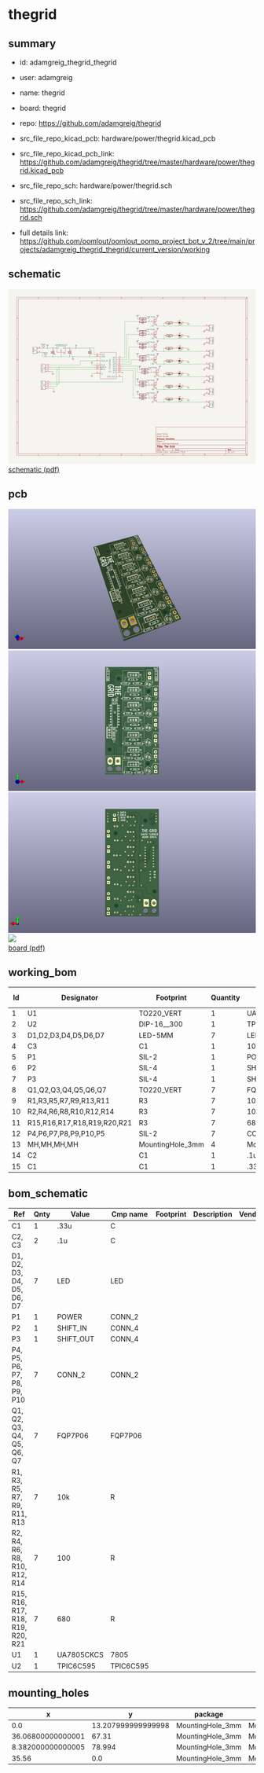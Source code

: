 # thegrid
 
## summary 
* id: adamgreig_thegrid_thegrid
* user: adamgreig
* name: thegrid
* board: thegrid
* repo: https://github.com/adamgreig/thegrid
* src_file_repo_kicad_pcb: hardware/power/thegrid.kicad_pcb
* src_file_repo_kicad_pcb_link: https://github.com/adamgreig/thegrid/tree/master/hardware/power/thegrid.kicad_pcb


* src_file_repo_sch: hardware/power/thegrid.sch
* src_file_repo_sch_link: https://github.com/adamgreig/thegrid/tree/master/hardware/power/thegrid.sch
* full details link: https://github.com/oomlout/oomlout_oomp_project_bot_v_2/tree/main/projects/adamgreig_thegrid_thegrid/current_version/working  

## schematic  
![](working_schematic_600.png)  
[schematic (pdf)](working_schematic.pdf)  

## pcb  
![](working_3d_600.png) 
![](working_3d_front_600.png)  
![](working_3d_back_600.png)  
![](working_600.png)  
[board (pdf)](working.pdf)  

## working_bom
| Id | Designator | Footprint | Quantity | Designation | Supplier and ref |  | None | 
| --- | --- | --- | --- | --- | --- | --- | --- | 
| 1 | U1 | TO220_VERT | 1 | UA7805CKCS |  |  | [''] | 
| 2 | U2 | DIP-16__300 | 1 | TPIC6C595 |  |  | [''] | 
| 3 | D1,D2,D3,D4,D5,D6,D7 | LED-5MM | 7 | LED |  |  | [''] | 
| 4 | C3 | C1 | 1 | 100n |  |  | [''] | 
| 5 | P1 | SIL-2 | 1 | POWER |  |  | [''] | 
| 6 | P2 | SIL-4 | 1 | SHIFT_IN |  |  | [''] | 
| 7 | P3 | SIL-4 | 1 | SHIFT_OUT |  |  | [''] | 
| 8 | Q1,Q2,Q3,Q4,Q5,Q6,Q7 | TO220_VERT | 7 | FQP7P06 |  |  | [''] | 
| 9 | R1,R3,R5,R7,R9,R13,R11 | R3 | 7 | 10k |  |  | [''] | 
| 10 | R2,R4,R6,R8,R10,R12,R14 | R3 | 7 | 100 |  |  | [''] | 
| 11 | R15,R16,R17,R18,R19,R20,R21 | R3 | 7 | 680 |  |  | [''] | 
| 12 | P4,P6,P7,P8,P9,P10,P5 | SIL-2 | 7 | CONN_2 |  |  | [''] | 
| 13 | MH,MH,MH,MH | MountingHole_3mm | 4 | MountingHole_3mm_RevA_Date21Jun2010 |  |  | [''] | 
| 14 | C2 | C1 | 1 | .1u |  |  | [''] | 
| 15 | C1 | C1 | 1 | .33u |  |  | [''] | 


## bom_schematic
| Ref | Qnty | Value | Cmp name | Footprint | Description | Vendor | DNP | 
| --- | --- | --- | --- | --- | --- | --- | --- | 
| C1 | 1 | .33u | C |  |  |  |  | 
| C2, C3 | 2 | .1u | C |  |  |  |  | 
| D1, D2, D3, D4, D5, D6, D7 | 7 | LED | LED |  |  |  |  | 
| P1 | 1 | POWER | CONN_2 |  |  |  |  | 
| P2 | 1 | SHIFT_IN | CONN_4 |  |  |  |  | 
| P3 | 1 | SHIFT_OUT | CONN_4 |  |  |  |  | 
| P4, P5, P6, P7, P8, P9, P10 | 7 | CONN_2 | CONN_2 |  |  |  |  | 
| Q1, Q2, Q3, Q4, Q5, Q6, Q7 | 7 | FQP7P06 | FQP7P06 |  |  |  |  | 
| R1, R3, R5, R7, R9, R11, R13 | 7 | 10k | R |  |  |  |  | 
| R2, R4, R6, R8, R10, R12, R14 | 7 | 100 | R |  |  |  |  | 
| R15, R16, R17, R18, R19, R20, R21 | 7 | 680 | R |  |  |  |  | 
| U1 | 1 | UA7805CKCS | 7805 |  |  |  |  | 
| U2 | 1 | TPIC6C595 | TPIC6C595 |  |  |  |  | 


## mounting_holes
| x | y | package | value | ref | size | 
| --- | --- | --- | --- | --- | --- | 
| 0.0 | 13.207999999999998 | MountingHole_3mm | MountingHole_3mm_RevA_Date21Jun2010 | MH | m3 | 
| 36.06800000000001 | 67.31 | MountingHole_3mm | MountingHole_3mm_RevA_Date21Jun2010 | MH | m3 | 
| 8.382000000000005 | 78.994 | MountingHole_3mm | MountingHole_3mm_RevA_Date21Jun2010 | MH | m3 | 
| 35.56 | 0.0 | MountingHole_3mm | MountingHole_3mm_RevA_Date21Jun2010 | MH | m3 | 


